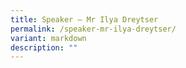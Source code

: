 ```yaml
---
title: Speaker – Mr Ilya Dreytser
permalink: /speaker-mr-ilya-dreytser/
variant: markdown
description: ""
---
```

